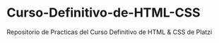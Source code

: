 # Curso-Definitivo-de-HTML-CSS
Repositorio de Practicas del Curso Definitivo de HTML &amp; CSS de Platzi
